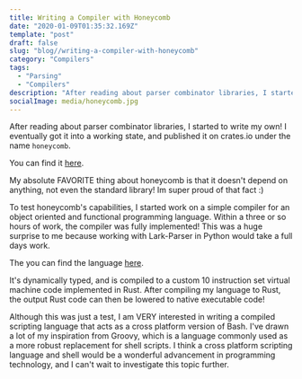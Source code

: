 ```yaml
---
title: Writing a Compiler with Honeycomb
date: "2020-01-09T01:35:32.169Z"
template: "post"
draft: false
slug: "blog//writing-a-compiler-with-honeycomb"
category: "Compilers"
tags:
  - "Parsing"
  - "Compilers"
description: "After reading about parser combinator libraries, I started to write my own! I eventually got it into a working state, and published it on crates.io under the name `honeycomb`."
socialImage: media/honeycomb.jpg
---
```


After reading about parser combinator libraries, I started to write my own! I eventually got it into a working state, and published it on crates.io under the name `honeycomb`.

You can find it [here](https://github.com/adam-mcdaniel/honeycomb).

My absolute FAVORITE thing about honeycomb is that it doesn't depend on anything, not even the standard library! Im super proud of that fact :)

To test honeycomb's capabilities, I started work on a simple compiler for an object oriented and functional programming language. Within a three or so hours of work, the compiler was fully implemented! This was a huge surprise to me because working with Lark-Parser in Python would take a full days work.

The you can find the language [here](https://github.com/adam-mcdaniel/xassembler).

It's dynamically typed, and is compiled to a custom 10 instruction set virtual machine code implemented in Rust. After compiling my language to Rust, the output Rust code can then be lowered to native executable code!

Although this was just a test, I am VERY interested in writing a compiled scripting language that acts as a cross platform version of Bash. I've drawn a lot of my inspiration from Groovy, which is a language commonly used as a more robust replacement for shell scripts. I think a cross platform scripting language and shell would be a wonderful advancement in programming technology, and I can't wait to investigate this topic further.
